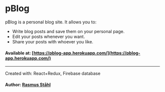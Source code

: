 # pBlog

pBlog is a personal blog site. It allows you to:
- Write blog posts and save them on your personal page. 
- Edit your posts whenever you want.
- Share your posts with whoever you like.
#### Available at: [https://pblog-app.herokuapp.com/](https://pblog-app.herokuapp.com/)
___

Created with: React+Redux, Firebase database

#### Author: [Rasmus Ståhl](https://github.com/Mt-Rasmus)
